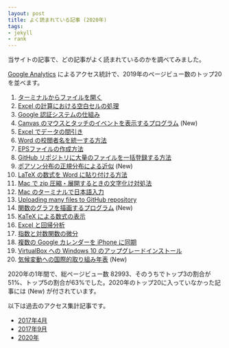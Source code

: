 ```yaml
---
layout: post
title: よく読まれている記事 (2020年)
tags:
- jekyll
- rank
---
```

当サイトの記事で、どの記事がよく読まれているのかを調べてみました。

[Google Analytics](https://www.google.com/intl/ja_jp/analytics/) によるアクセス統計で、2019年のページビュー数のトップ20を並べます。

1. [ターミナルからファイルを開く](/2015/10/27/open-command/)
2. [Excel の計算における空白セルの処理](/2015/11/02/blank-cell/)
3. [Google 認証システムの仕組み](/2016/03/26/GoogleAuthenticator/)
4. [Canvas のマウスとタッチのイベントを表示するプログラム](/2020/01/07/CanvasEvent/) (New)
5. [Excel でデータの間引き](/2015/10/11/excel-mabiki/)
6. [Word の校閲者名を統一する方法](/2015/10/20/word-author/)
7. [EPSファイルの作成方法](/2015/10/18/eps-fig/)
8. [GitHub リポジトリに大量のファイルを一括登録する方法](/2016/06/03/github-many-files/)
9. [ポアソン分布の正規分布による近似](/2020/01/04/Poisson/) (New)
10. [LaTeX の数式を Word に貼り付ける方法](/2017/02/09/Equation/)
11. [Mac で zip 圧縮・展開するときの文字化け対処法](/2016/03/25/MacZip/)
12. [Mac のターミナルで日本語入力](/2015/11/23/mac-terminal-japanese/)
13. [Uploading many files to GitHub repository](/2016/06/06/github-many-files/)
14. [関数のグラフを描画するプログラム](/2020/01/03/DrawCartesianGraph/) (New)
15. [KaTeX による数式の表示](/2017/05/01/katex-equation/)
16. [Excel と回帰分析](/2015/10/30/excel-regression/)
17. [指数と対数関数の微分](/2017/05/06/derivative-exp-log/)
18. [複数の Google カレンダーを iPhone に同期](/2015/10/21/iphone-multi-calendar/)
19. [VirtualBox への Windows 10 のアップグレードインストール](/2015/10/28/win10-virtualbox/)
20. [気候変動への国際的取り組み年表](/2018/10/24/climate-change-timeline/) (New)

2020年の1年間で、総ページビュー数 82993、そのうちでトップ3の割合が51%、トップ5の割合が63%でした。2020年のトップ20に入っていなかった記事には (New) が付されています。

以下は過去のアクセス集計記事です。

- [2017年4月](/2017/05/04/popular/)
- [2017年9月](/2017/09/30/popular/)
- [2020年](/2020/01/02/popular/)
